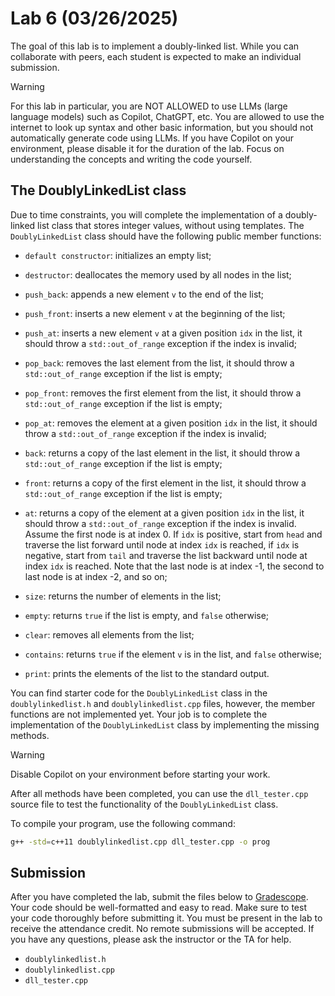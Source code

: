 # Lab 6 (03/26/2025)

The goal of this lab is to implement a doubly-linked list.
While you can collaborate with peers, 
each student is expected to make an individual submission.

> [!WARNING]
> For this lab in particular, you are NOT ALLOWED to use LLMs (large language models)
> such as Copilot, ChatGPT, etc.  You are allowed to use the internet to look
> up syntax and other basic information, but you should not automatically
> generate code using LLMs.  If you have Copilot on your environment,
> please disable it for the duration of the lab.  Focus on understanding
> the concepts and writing the code yourself.

## The DoublyLinkedList class

Due to time constraints, you will complete the implementation of a 
doubly-linked list class that stores integer values, without using templates.  The 
`DoublyLinkedList` class should have the following public member functions:

- `default constructor`: initializes an empty list;
- `destructor`: deallocates the memory used by all nodes in the list;

- `push_back`: appends a new element `v` to the end of the list;
- `push_front`: inserts a new element `v` at the beginning of the list;
- `push_at`: inserts a new element `v` at a given position `idx` in the list, it should throw a `std::out_of_range` exception if the index is invalid;
- `pop_back`: removes the last element from the list, it should throw a `std::out_of_range` exception if the list is empty;
- `pop_front`: removes the first element from the list, it should throw a `std::out_of_range` exception if the list is empty;
- `pop_at`: removes the element at a given position `idx` in the list, it should throw a `std::out_of_range` exception if the index is invalid;
- `back`: returns a copy of the last element in the list, it should throw a `std::out_of_range` exception if the list is empty;
- `front`: returns a copy of the first element in the list, it should throw a `std::out_of_range` exception if the list is empty;
- `at`: returns a copy of the element at a given position `idx` in the list, it should throw a `std::out_of_range` exception if the index is invalid. Assume the first node is at index 0. If `idx` is positive, start from `head` and traverse the list forward until node at index `idx` is reached, if `idx` is negative, start from `tail` and traverse the list backward until node at index `idx` is reached. Note that the last node is at index -1, the second to last node is at index -2, and so on;
- `size`: returns the number of elements in the list;
- `empty`: returns `true` if the list is empty, and `false` otherwise;
- `clear`: removes all elements from the list;
- `contains`: returns `true` if the element `v` is in the list, and `false` otherwise;
- `print`: prints the elements of the list to the standard output.

You can find starter code for the `DoublyLinkedList` class in the
`doublylinkedlist.h` and `doublylinkedlist.cpp` files, 
however, the member functions are not implemented yet.  Your job is to
complete the implementation of the `DoublyLinkedList` class by implementing the
missing methods.  

> [!WARNING]
> Disable Copilot on your environment before starting your work.

After all methods have been completed, you can use the `dll_tester.cpp` 
source file to test the functionality of the `DoublyLinkedList` class.  

To compile your program, use the following command:

```bash
g++ -std=c++11 doublylinkedlist.cpp dll_tester.cpp -o prog
```

## Submission

After you have completed the lab, submit the files below 
to [Gradescope](https://gradescope.com).  Your code should be well-formatted 
and easy to read.  Make sure to test your code thoroughly before 
submitting it.  You must be present in the lab to receive the 
attendance credit.  No remote submissions will be accepted.
If you have any questions, please ask the instructor or the TA for help.

- `doublylinkedlist.h`
- `doublylinkedlist.cpp`
- `dll_tester.cpp`
